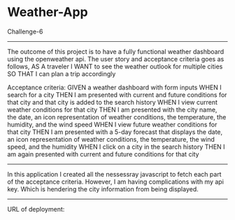 # Weather-App

Challenge-6

***

The outcome of this project is to have a fully functional weather dashboard using the openweather api. The user story and acceptance criteria goes as follows, 
AS A traveler
I WANT to see the weather outlook for multiple cities
SO THAT I can plan a trip accordingly

Acceptance criteria:
GIVEN a weather dashboard with form inputs
WHEN I search for a city
THEN I am presented with current and future conditions for that city and that city is added to the search history
WHEN I view current weather conditions for that city
THEN I am presented with the city name, the date, an icon representation of weather conditions, the temperature, the humidity, and the wind speed
WHEN I view future weather conditions for that city
THEN I am presented with a 5-day forecast that displays the date, an icon representation of weather conditions, the temperature, the wind speed, and the humidity
WHEN I click on a city in the search history
THEN I am again presented with current and future conditions for that city

***

In this application I created all the nessessray javascript to fetch each part of the acceptance criteria. However, I am having complications with my api key. Which is hendering the city information from being displayed. 

***
URL of deployment:
